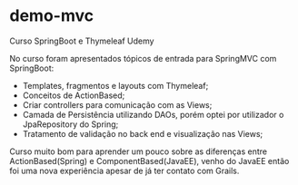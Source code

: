 # demo-mvc
Curso SpringBoot e Thymeleaf Udemy

No curso foram apresentados tópicos de entrada para SpringMVC com SpringBoot:
  - Templates, fragmentos e layouts com Thymeleaf;
  - Conceitos de ActionBased;
  - Criar controllers para comunicação com as Views;
  - Camada de Persistência utilizando DAOs, porém optei por utilizador o JpaRepository do Spring;
  - Tratamento de validação no back end e visualização nas Views;
  
Curso muito bom para aprender um pouco sobre as diferenças entre ActionBased(Spring) e ComponentBased(JavaEE),
venho do JavaEE então foi uma nova experiência apesar de já ter contato com Grails.
